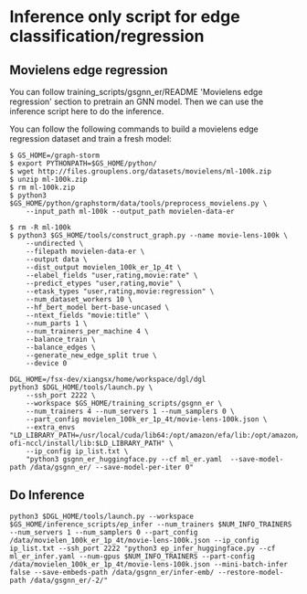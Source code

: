 # Inference only script for edge classification/regression

## Movielens edge regression
You can follow training_scripts/gsgnn_er/README 'Movielens edge regression' section to pretrain an GNN model. Then we can use the inference script here to do the inference.

You can follow the following commands to build a movielens edge regression dataset and train a fresh model:

```
$ GS_HOME=/graph-storm
$ export PYTHONPATH=$GS_HOME/python/
$ wget http://files.grouplens.org/datasets/movielens/ml-100k.zip
$ unzip ml-100k.zip
$ rm ml-100k.zip
$ python3 $GS_HOME/python/graphstorm/data/tools/preprocess_movielens.py \
    --input_path ml-100k --output_path movielen-data-er

$ rm -R ml-100k
$ python3 $GS_HOME/tools/construct_graph.py --name movie-lens-100k \
	--undirected \
    --filepath movielen-data-er \
    --output data \
    --dist_output movielen_100k_er_1p_4t \
    --elabel_fields "user,rating,movie:rate" \
    --predict_etypes "user,rating,movie" \
    --etask_types "user,rating,movie:regression" \
    --num_dataset_workers 10 \
    --hf_bert_model bert-base-uncased \
    --ntext_fields "movie:title" \
    --num_parts 1 \
    --num_trainers_per_machine 4 \
    --balance_train \
    --balance_edges \
    --generate_new_edge_split true \
    --device 0
```

```
DGL_HOME=/fsx-dev/xiangsx/home/workspace/dgl/dgl
python3 $DGL_HOME/tools/launch.py \
    --ssh_port 2222 \
    --workspace $GS_HOME/training_scripts/gsgnn_er \
    --num_trainers 4 --num_servers 1 --num_samplers 0 \
    --part_config movielen_100k_er_1p_4t/movie-lens-100k.json \
    --extra_envs "LD_LIBRARY_PATH=/usr/local/cuda/lib64:/opt/amazon/efa/lib:/opt/amazon/openmpi/lib:/home/deepspeed/aws-ofi-nccl/install/lib:$LD_LIBRARY_PATH" \
    --ip_config ip_list.txt \
    "python3 gsgnn_er_huggingface.py --cf ml_er.yaml  --save-model-path /data/gsgnn_er/ --save-model-per-iter 0"
```

## Do Inference
```
python3 $DGL_HOME/tools/launch.py --workspace $GS_HOME/inference_scripts/ep_infer --num_trainers $NUM_INFO_TRAINERS --num_servers 1 --num_samplers 0 --part_config /data/movielen_100k_er_1p_4t/movie-lens-100k.json --ip_config ip_list.txt --ssh_port 2222 "python3 ep_infer_huggingface.py --cf ml_er_infer.yaml --num-gpus $NUM_INFO_TRAINERS --part-config /data/movielen_100k_er_1p_4t/movie-lens-100k.json --mini-batch-infer false --save-embeds-path /data/gsgnn_er/infer-emb/ --restore-model-path /data/gsgnn_er/-2/"
```

